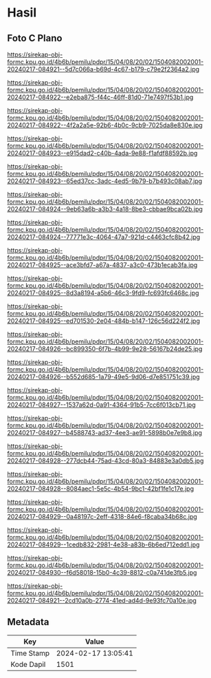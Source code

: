 # Hasil

## Foto C Plano

https://sirekap-obj-formc.kpu.go.id/4b6b/pemilu/pdpr/15/04/08/20/02/1504082002001-20240217-084921--5d7c066a-b69d-4c67-b179-c79e2f2364a2.jpg

https://sirekap-obj-formc.kpu.go.id/4b6b/pemilu/pdpr/15/04/08/20/02/1504082002001-20240217-084922--e2eba875-f44c-46ff-81d0-71e7497f53b1.jpg

https://sirekap-obj-formc.kpu.go.id/4b6b/pemilu/pdpr/15/04/08/20/02/1504082002001-20240217-084922--4f2a2a5e-92b6-4b0c-9cb9-7025da8e830e.jpg

https://sirekap-obj-formc.kpu.go.id/4b6b/pemilu/pdpr/15/04/08/20/02/1504082002001-20240217-084923--e915dad2-c40b-4ada-9e88-f1afdf88592b.jpg

https://sirekap-obj-formc.kpu.go.id/4b6b/pemilu/pdpr/15/04/08/20/02/1504082002001-20240217-084923--65ed37cc-3adc-4ed5-9b79-b7b493c08ab7.jpg

https://sirekap-obj-formc.kpu.go.id/4b6b/pemilu/pdpr/15/04/08/20/02/1504082002001-20240217-084924--9eb63a6b-a3b3-4a18-8be3-cbbae9bca02b.jpg

https://sirekap-obj-formc.kpu.go.id/4b6b/pemilu/pdpr/15/04/08/20/02/1504082002001-20240217-084924--77771e3c-4064-47a7-921d-c4463cfc8b42.jpg

https://sirekap-obj-formc.kpu.go.id/4b6b/pemilu/pdpr/15/04/08/20/02/1504082002001-20240217-084925--ace3bfd7-a67a-4837-a3c0-473b1ecab3fa.jpg

https://sirekap-obj-formc.kpu.go.id/4b6b/pemilu/pdpr/15/04/08/20/02/1504082002001-20240217-084925--8d3a8194-a5b6-46c3-9fd9-fc693fc6468c.jpg

https://sirekap-obj-formc.kpu.go.id/4b6b/pemilu/pdpr/15/04/08/20/02/1504082002001-20240217-084925--ed701530-2e04-484b-b147-126c56d224f2.jpg

https://sirekap-obj-formc.kpu.go.id/4b6b/pemilu/pdpr/15/04/08/20/02/1504082002001-20240217-084926--bc899350-6f7b-4b99-9e28-56167b24de25.jpg

https://sirekap-obj-formc.kpu.go.id/4b6b/pemilu/pdpr/15/04/08/20/02/1504082002001-20240217-084926--b552d685-1a79-49e5-9d06-d7e851751c39.jpg

https://sirekap-obj-formc.kpu.go.id/4b6b/pemilu/pdpr/15/04/08/20/02/1504082002001-20240217-084927--1537a62d-0a91-4364-91b5-7cc6f013cb71.jpg

https://sirekap-obj-formc.kpu.go.id/4b6b/pemilu/pdpr/15/04/08/20/02/1504082002001-20240217-084927--b4588743-ad37-4ee3-ae91-5898b0e7e9b8.jpg

https://sirekap-obj-formc.kpu.go.id/4b6b/pemilu/pdpr/15/04/08/20/02/1504082002001-20240217-084928--277dcb44-75ad-43cd-80a3-84883e3a0db5.jpg

https://sirekap-obj-formc.kpu.go.id/4b6b/pemilu/pdpr/15/04/08/20/02/1504082002001-20240217-084928--8084aec1-5e5c-4b54-9bc1-42bf1fe1c17e.jpg

https://sirekap-obj-formc.kpu.go.id/4b6b/pemilu/pdpr/15/04/08/20/02/1504082002001-20240217-084929--0a48197c-2eff-4318-84e6-f8caba34b68c.jpg

https://sirekap-obj-formc.kpu.go.id/4b6b/pemilu/pdpr/15/04/08/20/02/1504082002001-20240217-084929--1cedb832-2981-4e38-a83b-6b6ed712edd1.jpg

https://sirekap-obj-formc.kpu.go.id/4b6b/pemilu/pdpr/15/04/08/20/02/1504082002001-20240217-084930--f6d58018-15b0-4c39-8812-c0a741de3fb5.jpg

https://sirekap-obj-formc.kpu.go.id/4b6b/pemilu/pdpr/15/04/08/20/02/1504082002001-20240217-084921--2cd10a0b-2774-41ed-ad4d-9e93fc70a10e.jpg


## Metadata

| Key        | Value               |
| ---------- | ------------------- |
| Time Stamp | 2024-02-17 13:05:41 |
| Kode Dapil | 1501                |



